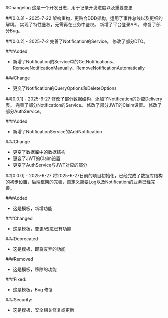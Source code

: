#Changelog
这是一个开发日志，用于记录开发进度以及重要变更

##[0.0.3] - 2025-7-22
架构重构，更贴合DDD架构，运用了事件总线以及更细的解耦。
实现了特性鉴权，无需再在业务中鉴权。
新增了平台登录API。
修复了部分Bug。

##[0.0.2] - 2025-7-2
完善了Notification的Service。
修改了部分DTO。

###Added
 - 新增了Notification的Service中的GetNotifications、RemoveNotificationManually、RemoveNotificationAutomatically

###Change
 - 更变了Notification的QueryOptions和DeleteOptions

##[0.0.1] - 2025-6-27
修改了部分数据结构，添加了Notification的对应Delivery表。
完善了部分Notification的Service。
修改了部分JWT的Claim设置。
修改了部分AuthService。

###Added
 - 新增了NotificationService的AddNotification

###Change
 - 更变了数据库中的数据结构
 - 更变了JWT的Claim设置
 - 更变了AuthService与JWT对应的部分

##[0.0.0] - 2025-6-27
将2025-6-27日前的项目初始化，已经完成了数据库结构的初步设置，后端框架的完善，自定义简要Log以及Notification的业务已经完善。

###Added
 - 这是模板，新增功能

###Changed
 - 这是模板，变更/改进已有功能

###Deprecated
 - 这是模板，即将废弃的功能

###Removed
 - 这是模板，移除的功能

###Fixed:
 - 这是模板，Bug 修复

###Security:
 - 这是模板，安全相关修复或更新